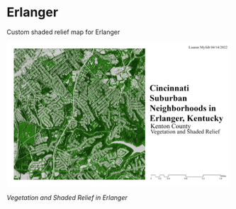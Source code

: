 # Erlanger
Custom shaded relief map for Erlanger

![Erlanger Shaded Relief Map](Neighborhood.jpg)

*Vegetation and Shaded Relief in Erlanger*
